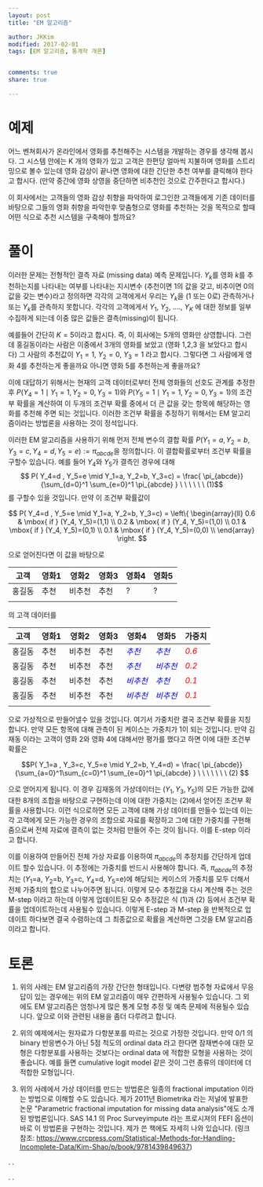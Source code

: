 ```yaml
---
layout: post 
title: "EM 알고리즘"

author: JKKim
modified: 2017-02-01
tags: [EM 알고리즘, 통계학 개론]


comments: true
share: true

---
```


# 예제 

어느 벤쳐회사가 온라인에서 영화를 추천해주는 시스템을 개발하는 경우를 생각해 봅시다. 그 시스템 안에는 K 개의 영화가 있고 고객은 한편당 얼마씩 지불하며 영화를 스트리밍으로 볼수 있는데 영화 감상이 끝나면 영화에 대한 간단한 추천 여부를 클릭해야 한다고 합시다. (만약 중간에 영화 상영을 중단하면 비추천인 것으로 간주한다고 합시다.)

이 회사에서는 고객들의 영화 감상 취향을  파악하여 로그인한 고객들에게 기존 데이터를 바탕으로 그들의 영화 취향을 파악한후 맞춤형으로 영화를 추천하는 것을 목적으로 할때 어떤 식으로 추천 시스템을 구축해야 할까요?







# 풀이  


이러한 문제는 전형적인 결측 자료 (missing data) 예측 문제입니다. $Y_k$를 영화 $k$를 추천하는지를 나타내는 여부를 나타내는 지시변수 (추천이면 1의 값을 갖고, 비추이면 0의 값을 갖는 변수)라고 정의하면 각각의 고객에게서 우리는 $Y_k$을 (1 또는 0로) 관측하거나 또는 $Y_k$를 관측하지 못합니다. 각각의 고객에게서 $Y_1$, $Y_2$, $....,$ $Y_K$ 에 대한 정보를 일부 수집하게 되는데  이중 많은 값들은 결측(missing)이 됩니다. 

예를들어 간단히 $K=5$이라고 합시다. 즉, 이 회사에는 5개의 영화만 상영합니다. 그런데 홍길동이라는 사람은 이중에서 3개의 영화를 보았고 (영화 1,2,3 을 보았다고 합시다) 그 사람의 추천값이 $Y_1=1$, $Y_2=0$, $Y_3=1$ 라고 합시다. 그렇다면 그 사람에게 영화 4를 추천하는게 좋을까요 아니면 영화 5를 추천하는게 좋을까요? 

이에 대답하기 위해서는 현재의 고객 데이터로부터 전체 영화들의 선호도 관계를 추정한후 
$P(Y_4=1 \mid Y_1=1, Y_2=0, Y_3 =1 )$와 $P(Y_5=1 \mid Y_1=1, Y_2=0, Y_3 =1 )$의 조건부 확률을 계산하여 이 두개의  조건부 확률 중에서 더 큰 값을 갖는 항목에 해당하는 영화를 추천해 주면 되는 것입니다. 이러한 조건부 확률을 추정하기 위해서는 EM 알고리즘이라는 방법론을 사용하는 것이 정석입니다. 


이러한 EM 알고리즘을 사용하기 위해 먼저 전체 변수의 결합 확률 $P(Y_1=a, Y_2=b, Y_3=c, Y_4=d, Y_5=e):=\pi_{abcde}$을 정의합니다. 이 결합확률로부터 조건부 확률을 구할수 있습니다.  예를 들어 $Y_4$와 $Y_5$가 결측인 경우에 대해 
$$ P( Y_4=d , Y_5=e \mid Y_1=a, Y_2=b, Y_3=c) = 
\frac{ \pi_{abcde}}{\sum_{d=0}^1 \sum_{e=0}^1 \pi_{abcde}  } \  \ \  \  \  \  (1)$$ 
를 구할수 있을 것입니다. 만약 이 조건부 확률값이 

$$ P( Y_4=d , Y_5=e \mid Y_1=a, Y_2=b, Y_3=c) = \left\{ \begin{array}{ll}
0.6 & \mbox{ if } (Y_4, Y_5)=(1,1) \\
0.2 & \mbox{ if } (Y_4, Y_5)=(1,0) \\
0.1 & \mbox{ if } (Y_4, Y_5)=(0,1) \\
0.1 & \mbox{ if } (Y_4, Y_5)=(0,0) \\
\end{array}
\right.
$$

으로 얻어진다면 이 값을 바탕으로 



| 고객 | 영화1 | 영화2 |영화3 | 영화4 | 영화5| 
|------|-------|-------|-----|-----|-----|
| 홍길동 | 추천 |비추천|추천 | ? |?| 
|       |     |     |    |  | |

의 고객 데이터를 


| 고객 | 영화1 | 영화2 |영화3 | 영화4 | 영화5 | 가중치 |
|------|-------|-------|-----|-----|-----|---| 
| 홍길동 | 추천 |비추천|추천 | <span style="color:blue"> *추천* </span> | <span style="color:blue"> *추천* </span> | <span style="color:red"> *0.6* </span>| 
| 홍길동 | 추천 |비추천|추천 | <span style="color:blue"> *추천* </span> | <span style="color:blue"> *비추천* </span> | <span style="color:red"> *0.2* </span>| 
| 홍길동 | 추천 |비추천|추천 | <span style="color:blue"> *비추천* </span> | <span style="color:blue"> *추천* </span> | <span style="color:red"> *0.1* </span>| 
| 홍길동 | 추천 |비추천|추천 | <span style="color:blue"> *비추천* </span> | <span style="color:blue"> *비추천* </span> | <span style="color:red"> *0.1* </span>| 
|       |     |     |    |  | | | 

으로 가상적으로 만들어낼수 있을 것입니다. 여기서 가중치란 결국 조건부 확률을 지칭합니다. 만약 모든 항목에 대해 관측이 된 케이스는 가중치가 1이 되는 것입니다. 만약 김재동 이라는 고객이 영화 2와 영화 4에 대해서만 평가를 했다고 하면 이에 대한 조건부 확률은 

$$P( Y_1=a , Y_3=c, Y_5=e \mid  Y_2=b, Y_4=d) =  \frac{ \pi_{abcde}}{\sum_{a=0}^1\sum_{c=0}^1 \sum_{e=0}^1  \pi_{abcde}  } \ \ \ \  \  \  \ (2)  $$

으로 얻어지게 됩니다. 이 경우 김재동의 가상데이터는 $(Y_1, Y_3, Y_5)$의 모든 가능한 값에 대한 8개의 조합을 바탕으로 구현하는데 이에 대한 가중치는 (2)에서 얻어진 조건부 확률을 사용합니다. 이런 식으로하면 모든 고객에 대해 가상 데이터를 만들수 있는데 이는 각 고객에게 모든 가능한 경우의 조합으로 자료를 확장하고 그에 대한 가중치를 구현해 줌으로써 전체 자료에 결측이 없는 것처럼 만들어 주는 것이 됩니다. 이를 E-step 이라고 합니다. 

이를 이용하여 만들어진 전체 가상 자료를 이용하여  $\pi_{abcde}$의 추정치를 간단하게 업데이트 할수 있습니다. 이 추정에는 가중치를 반드시 사용해야 합니다. 즉, $\pi_{abcde}$의 추정치는  ($Y_1$=a, $Y_2$=b, $Y_3$=c, $Y_4$=d, $Y_5$=e)에 해당되는 케이스의  가중치를 모두 더해서 전체 가중치의 합으로 나누어주면 됩니다. 
이렇게 모수 추정값을 다시 계산해 주는 것은 M-step 이라고 하는데 이렇게 업데이트된 모수 추정값은 식 (1)과 (2) 등에서 조건부 확률을 업데이트하는데 사용될수 있습니다. 이렇게 E-step 과 M-step 을 반복적으로 업데이트 하다보면 결국 수렴하는데 그 최종값으로 확률을 계산하면 그것을 EM 알고리즘이라고 합니다. 


# 토론

1. 위의 사례는 EM 알고리즘의 가장 간단한 형태입니다. 다변량 범주형 자료에서 무응답이 있는 경우에는 위의 EM 알고리즘이 매우 간편하게 사용될수 있습니다. 그 외에도 EM 알고리즘은 엄청나게 많은 통계 모형 추정 및 예측 문제에 적용될수 있습니다. 앞으로 이와 관련된 내용을 좀더  다루려고 합니다. 


2. 위의 예제에서는 원자료가 다항분포를 따르는 것으로 가정한 것입니다. 만약 0/1 의 binary 반응변수가 아닌 5점 척도의 ordinal data 라고 한다면 잠재변수에 대한 모형은 다항분포를 사용하는 것보다는 ordinal data 에 적합한 모형을 사용하는 것이 좋습니다. 예를 들면 cumulative logit model 같은 것이 그런 종류의 데이터에 더 적합한 모형입니다. 


3. 위의 사례에서 가상 데이터를 만드는 방법론은 일종의 fractional imputation 이라는 방법으로 이해할 수도 있습니다. 제가 2011년 Biometrika 라는 저널에 발표한 논문 "Parametric fractional imputation for missing data analysis"에도 소개된 방법론입니다. SAS 14.1 의 Proc Surveyimpute 라는 프로시져의 FEFI 옵션이 바로 이 방법론을 구현하는 것입니다. 제가 쓴 책에도 자세히 나와 있습니다. (링크 참조: <https://www.crcpress.com/Statistical-Methods-for-Handling-Incomplete-Data/Kim-Shao/p/book/9781439849637>) 


.
.





.
.







